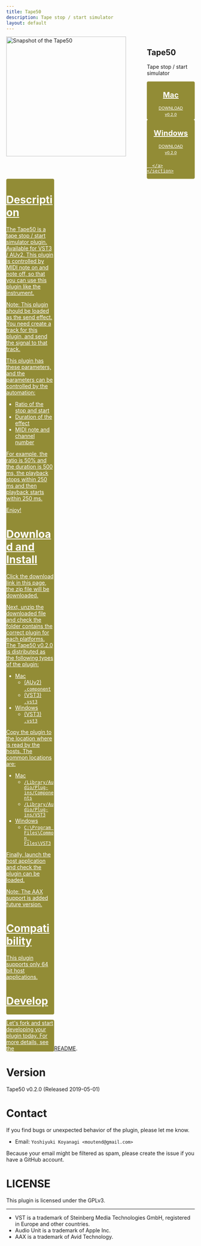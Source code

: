```yaml
---
title: Tape50
description: Tape stop / start simulator
layout: default
---
```

<style>
.download-link {
  display: inline-block;
  width: 128px;
  color: #FFF;
  background-color: #928C36;
  border-radius: 4px;
}
.download-link-platform {
  font-size: 20px;
  font-weight: bold;
  text-align: center;
  margin: 0;
  padding-top: 24px;
}
.download-link-text {
  font-size: 11px;
  text-align: center;
  margin: 0;
  padding-top: 16px;
}

.download-link-version {
  font-size: 10px;
  font-weight: bold;
  opacity: 0.75;
  text-align: center;
  margin: 0;
  padding-top: 4px;
  padding-bottom: 8px;
}

.columns {
  display: flex;
}
.column {
  flex: 1;
}
@media only screen and (max-width: 768px) {
  .columns {
    display: block;
  }
  .column {
    display: block;
  margin-right: 0;
  }
}
</style>
<div id="download-area">
  <div class="columns">
    <div class="column">
      <img alt="Snapshot of the Tape50" src="https://tqaudio.github.io/img/tape50.png" width="320px">
    </div>
    <section class="column">
      <h1>Tape50</h1>
      <p>Tape stop / start simulator</p>
      <a class="download-link" href="https://github.com/tqaudio/tape50/releases/download/v0.2.0/tape50_v0.2.0_mac.zip">
        <p class="download-link-platform">Mac</p>
        <p class="download-link-text">DOWNLOAD</p>
        <p class="download-link-version">v0.2.0</p>
      </a>
      <a class="download-link" href="https://github.com/tqaudio/tape50/releases/download/v0.2.0/tape50_v0.2.0_win.zip">
        <p class="download-link-platform">Windows</p>
        <p class="download-link-text">DOWNLOAD</p>
        <p class="download-link-version">v0.2.0</p>

      </a>
    </section>
  </div>
</div>

# Description

The Tape50 is a tape stop / start simulator plugin. Available for VST3 / AUv2. This plugin is controlled by MIDI note on and note off, so that you can use this plugin like the instrument.

Note: This plugin should be loaded as the send effect. You need create a track for this plugin, and send the signal to that track.

This plugin has these parameters, and the parameters can be controlled by the automation:

- Ratio of the stop and start
- Duration of the effect
- MIDI note and channel number

For example, the ratio is 50% and the duration is 500 ms, the playback stops within 250 ms and then playback starts within 250 ms.

Enjoy!

# Download and Install

Click the download link in this page, the zip file will be downloaded.

Next, unzip the downloaded file and check the folder contains the correct plugin for each platforms. The Tape50 v0.2.0 is distributed as the following types of the plugin:

- Mac
  - (AUv2) `.component`
  - (VST3) `.vst3`
- Windows
  - (VST3) `.vst3`

Copy the plugin to the location where is read by the hosts. The common locations are:

- Mac
  - `/Library/Audio/Plug-ins/Components`
  - `/Library/Audio/Plug-ins/VST3`
- Windows
  - `C:\Program Files\Common Files\VST3`

Finally, launch the host application and check the plugin can be loaded.

Note: The AAX support is added future version.

# Compatibility

This plugin supports only 64 bit host applications.

# Develop

Let's fork and start developing your plugin today. For more details, see the [README](https://github.com/tqaudio/tape50).

# Version

Tape50 v0.2.0 (Released 2019-05-01)

# Contact

If you find bugs or unexpected behavior of the plugin, please let me know.

- Email: `Yoshiyuki Koyanagi <moutend@gmail.com>`

Because your email might be filtered as spam, please create the issue if you have a GitHub account.

# LICENSE

This plugin is licensed under the GPLv3.

--------

- VST is a trademark of Steinberg Media Technologies GmbH, registered in Europe and other countries.
- Audio Unit is a trademark of Apple Inc.
- AAX is a trademark of Avid Technology.
